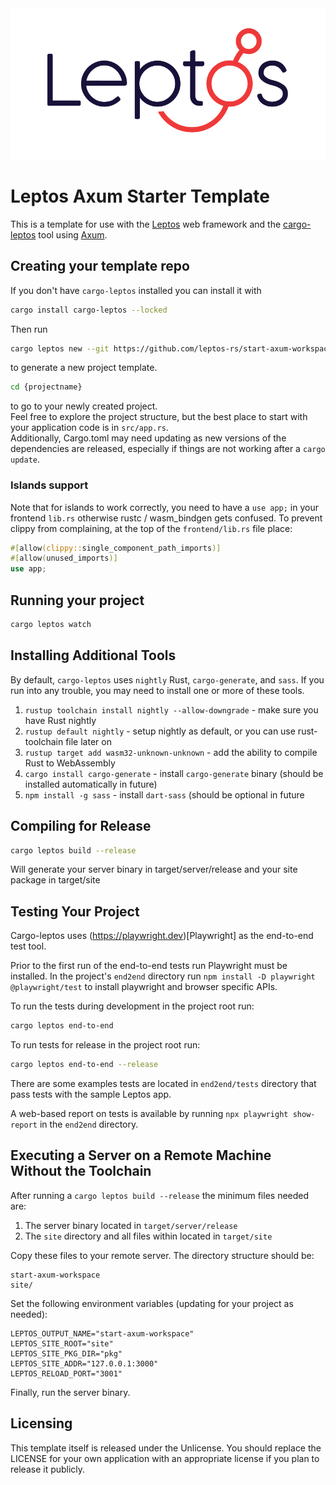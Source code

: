 <picture>
    <source srcset="https://raw.githubusercontent.com/leptos-rs/leptos/main/docs/logos/Leptos_logo_Solid_White.svg" media="(prefers-color-scheme: dark)">
    <img src="https://raw.githubusercontent.com/leptos-rs/leptos/main/docs/logos/Leptos_logo_RGB.svg" alt="Leptos Logo">
</picture>

# Leptos Axum Starter Template

This is a template for use with the [Leptos](https://github.com/leptos-rs/leptos) web framework and the [cargo-leptos](https://github.com/leptos-rs/cargo-leptos) tool using [Axum](https://github.com/tokio-rs/axum).

## Creating your template repo

If you don't have `cargo-leptos` installed you can install it with

```bash
cargo install cargo-leptos --locked
```

Then run
```bash
cargo leptos new --git https://github.com/leptos-rs/start-axum-workspace/
```

to generate a new project template.

```bash
cd {projectname}
```

to go to your newly created project.  
Feel free to explore the project structure, but the best place to start with your application code is in `src/app.rs`.  
Additionally, Cargo.toml may need updating as new versions of the dependencies are released, especially if things are not working after a `cargo update`.

### Islands support

Note that for islands to work correctly, you need to have a `use app;` in your frontend `lib.rs` otherwise rustc / wasm_bindgen gets confused.
To prevent clippy from complaining, at the top of the `frontend/lib.rs` file place:
```rust
#[allow(clippy::single_component_path_imports)]
#[allow(unused_imports)]
use app;
```

## Running your project

```bash
cargo leptos watch
```

## Installing Additional Tools

By default, `cargo-leptos` uses `nightly` Rust, `cargo-generate`, and `sass`. If you run into any trouble, you may need to install one or more of these tools.

1. `rustup toolchain install nightly --allow-downgrade` - make sure you have Rust nightly
2. `rustup default nightly` - setup nightly as default, or you can use rust-toolchain file later on
3. `rustup target add wasm32-unknown-unknown` - add the ability to compile Rust to WebAssembly
4. `cargo install cargo-generate` - install `cargo-generate` binary (should be installed automatically in future)
5. `npm install -g sass` - install `dart-sass` (should be optional in future

## Compiling for Release
```bash
cargo leptos build --release
```

Will generate your server binary in target/server/release and your site package in target/site

## Testing Your Project

Cargo-leptos uses (https://playwright.dev)[Playwright] as the end-to-end test tool. 

Prior to the first run of the end-to-end tests run Playwright must be installed. 
In the project's `end2end` directory run `npm install -D playwright @playwright/test` to install playwright and browser specific APIs.

To run the tests during development in the project root run:
```bash
cargo leptos end-to-end
```

To run tests for release in the project root run:
```bash
cargo leptos end-to-end --release
```
There are some examples tests are located in `end2end/tests` directory that pass tests with the sample Leptos app.

A web-based report on tests is available by running `npx playwright show-report` in the `end2end` directory.


## Executing a Server on a Remote Machine Without the Toolchain
After running a `cargo leptos build --release` the minimum files needed are:

1. The server binary located in `target/server/release`
2. The `site` directory and all files within located in `target/site`

Copy these files to your remote server. The directory structure should be:
```text
start-axum-workspace
site/
```
Set the following environment variables (updating for your project as needed):
```text
LEPTOS_OUTPUT_NAME="start-axum-workspace"
LEPTOS_SITE_ROOT="site"
LEPTOS_SITE_PKG_DIR="pkg"
LEPTOS_SITE_ADDR="127.0.0.1:3000"
LEPTOS_RELOAD_PORT="3001"
```
Finally, run the server binary.

## Licensing

This template itself is released under the Unlicense. You should replace the LICENSE for your own application with an appropriate license if you plan to release it publicly.

